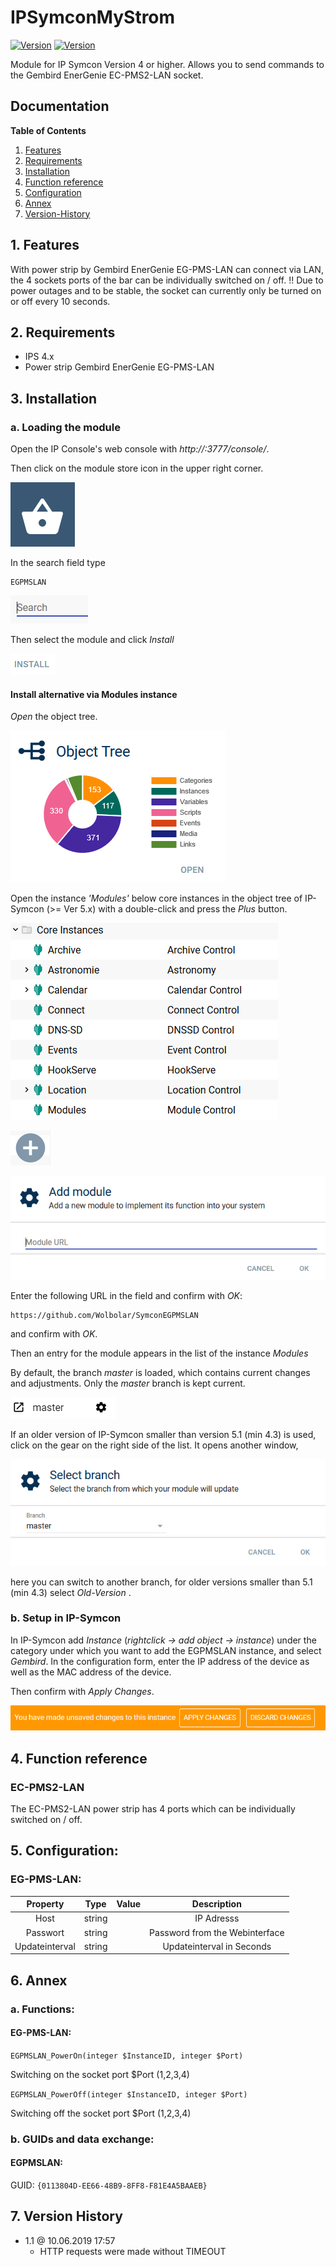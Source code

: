 # IPSymconMyStrom
[![Version](https://img.shields.io/badge/Symcon-PHPModule-red.svg)](https://www.symcon.de/service/dokumentation/entwicklerbereich/sdk-tools/sdk-php/)
[![Version](https://img.shields.io/badge/Symcon%20Version-%3E%205.1-green.svg)](https://www.symcon.de/en/service/documentation/installation/)

Module for IP Symcon Version 4 or higher. Allows you to send commands to the Gembird EnerGenie EC-PMS2-LAN socket.

## Documentation

**Table of Contents**

1. [Features](#1-features)
2. [Requirements](#2-requirements)
3. [Installation](#3-installation)
4. [Function reference](#4-functionreference)
5. [Configuration](#5-configuration)
6. [Annex](#6-annex)
7. [Version-History](#7-version-history)

## 1. Features

With power strip by Gembird EnerGenie EG-PMS-LAN can connect via LAN, the 4 sockets ports of the bar can be individually switched on / off.
!! Due to power outages and to be stable, the socket can currently only be turned on or off every 10 seconds.

## 2. Requirements

 - IPS 4.x
 - Power strip Gembird EnerGenie EG-PMS-LAN

## 3. Installation

### a. Loading the module

Open the IP Console's web console with _http://<IP-Symcon IP>:3777/console/_.

Then click on the module store icon in the upper right corner.

![Store](img/store_icon.png?raw=true "open store")

In the search field type

```
EGPMSLAN
```  


![Store](img/module_store_search_en.png?raw=true "module search")

Then select the module and click _Install_

![Store](img/install_en.png?raw=true "install")


#### Install alternative via Modules instance

_Open_ the object tree.

![Objektbaum](img/object_tree.png?raw=true "object tree")	

Open the instance _'Modules'_ below core instances in the object tree of IP-Symcon (>= Ver 5.x) with a double-click and press the _Plus_ button.

![Modules](img/modules.png?raw=true "modules")	

![Plus](img/plus.png?raw=true "Plus")	

![ModulURL](img/add_module.png?raw=true "Add Module")
 
Enter the following URL in the field and confirm with _OK_:


```	
https://github.com/Wolbolar/SymconEGPMSLAN
```
    
and confirm with _OK_.    
    
Then an entry for the module appears in the list of the instance _Modules_

By default, the branch _master_ is loaded, which contains current changes and adjustments.
Only the _master_ branch is kept current.

![Master](img/master.png?raw=true "master") 

If an older version of IP-Symcon smaller than version 5.1 (min 4.3) is used, click on the gear on the right side of the list.
It opens another window,

![SelectBranch](img/select_branch_en.png?raw=true "select branch") 

here you can switch to another branch, for older versions smaller than 5.1 (min 4.3) select _Old-Version_ .

### b.  Setup in IP-Symcon

In IP-Symcon add _Instance_ (_rightclick -> add object -> instance_) under the category under which you want to add the EGPMSLAN instance,
and select _Gembird_.
In the configuration form, enter the IP address of the device as well as the MAC address of the device.

Then confirm with _Apply Changes_.

![Apply_Changes](img/apply_changes_en.png?raw=true "Adpply Changes")


## 4. Function reference

### EC-PMS2-LAN

The EC-PMS2-LAN power strip has 4 ports which can be individually switched on / off.

## 5. Configuration:

### EG-PMS-LAN:

| Property      | Type    | Value        | Description                        |
| :-----------: | :-----: | :----------: | :--------------------------------: |
| Host          | string  |              | IP Adresss                         |
| Passwort      | string  |              | Password from the Webinterface     |
| Updateinterval| string  |              | Updateinterval in Seconds          |


## 6. Annex

###  a. Functions:

#### EG-PMS-LAN:

`EGPMSLAN_PowerOn(integer $InstanceID, integer $Port)`

Switching on the socket port $Port (1,2,3,4)

`EGPMSLAN_PowerOff(integer $InstanceID, integer $Port)`

Switching off the socket port $Port (1,2,3,4)


###  b. GUIDs and data exchange:

#### EGPMSLAN:

GUID: `{0113804D-EE66-48B9-8FF8-F81E4A5BAAEB}` 

## 7. Version History

- 1.1 @ 10.06.2019 17:57<br>
  - HTTP requests were made without TIMEOUT
